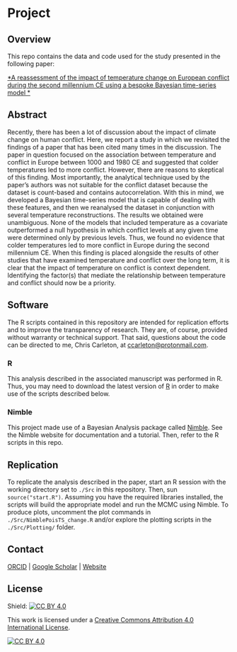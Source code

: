 # Project
## Overview
This repo contains the data and code used for the study presented in the following paper:

[*A reassessment of the impact of temperature change on
European conflict during the second millennium CE using a bespoke
Bayesian time-series model
*](https://doi.org/10.1007/s10584-021-03022-2)

## Abstract
Recently, there has been a lot of discussion about the impact of climate change on human conflict. Here, we report a study in which we revisited the findings of a paper that has been cited many times in the discussion. The paper in question focused on the association between temperature and conflict in Europe between 1000 and 1980 CE and suggested that colder temperatures led to more conflict. However, there are reasons to skeptical of this finding. Most importantly, the analytical technique used by the paper’s authors was not suitable for the conflict dataset because the dataset is count-based and contains autocorrelation. With this in mind, we developed a Bayesian time-series model that is capable of dealing with these features, and then we reanalysed the dataset in conjunction with several temperature reconstructions. The results we obtained were unambiguous. None of the models that included temperature as a covariate outperformed a null hypothesis in which conflict levels at any given time were determined only by previous levels. Thus, we found no evidence that colder temperatures led to more conflict in Europe during the second millennium CE. When this finding is placed alongside the results of other studies that have examined temperature and conflict over the long term, it is clear that the impact of temperature on conflict is context dependent. Identifying the factor(s) that mediate the relationship between temperature and conflict should now be a priority.

## Software
The R scripts contained in this repository are intended for replication efforts and to improve the transparency of research. They are, of course, provided without warranty or technical support. That said, questions about the code can be directed to me, Chris Carleton, at ccarleton@protonmail.com.

### R
This analysis described in the associated manuscript was performed in R. Thus, you may need to download the latest version of [R](https://www.r-project.org/) in order to make use of the scripts described below.

### Nimble
This project made use of a Bayesian Analysis package called [Nimble](https://r-nimble.org/). See the Nimble website for documentation and a tutorial. Then, refer to the R scripts in this repo.

## Replication
To replicate the analysis described in the paper, start an R session with the working directory set to `./Src` in this repository. Then, sun `source("start.R")`. Assuming you have the required libraries installed, the scripts will build the appropriate model and run the MCMC using Nimble. To produce plots, uncomment the plot commands in `./Src/NimblePoisTS_change.R` and/or explore the plotting scripts in the `./Src/Plotting/` folder. 

## Contact

[ORCID](https://orcid.org/0000-0001-7463-8638) |
[Google Scholar](https://scholar.google.com/citations?hl=en&user=0ZG-6CsAAAAJ) |
[Website](https://wccarleton.me)

## License

Shield: [![CC BY 4.0][cc-by-shield]][cc-by]

This work is licensed under a
[Creative Commons Attribution 4.0 International License][cc-by].

[![CC BY 4.0][cc-by-image]][cc-by]

[cc-by]: http://creativecommons.org/licenses/by/4.0/
[cc-by-image]: https://i.creativecommons.org/l/by/4.0/88x31.png
[cc-by-shield]: https://img.shields.io/badge/License-CC%20BY%204.0-lightgrey.svg
